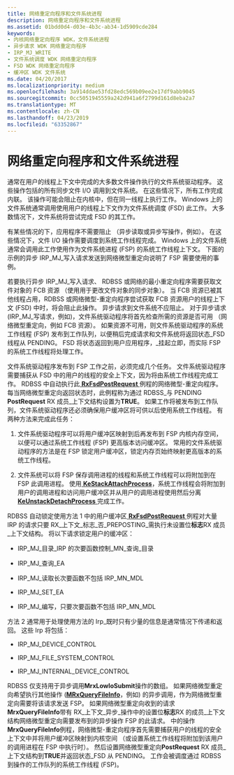 ```yaml
---
title: 网络重定向程序和文件系统进程
description: 网络重定向程序和文件系统进程
ms.assetid: 01bdd0d4-d03e-4b3c-ab34-1d5909cde284
keywords:
- 内核网络重定向程序 WDK，文件系统进程
- 异步请求 WDK 网络重定向程序
- IRP_MJ_WRITE
- 文件系统调度 WDK 网络重定向程序
- FSD WDK 网络重定向程序
- 缓冲区 WDK 文件系统
ms.date: 04/20/2017
ms.localizationpriority: medium
ms.openlocfilehash: 3a914ddae53fd28edc569b09ee2e17df9abb9045
ms.sourcegitcommit: 0cc5051945559a242d941a6f2799d161d8eba2a7
ms.translationtype: MT
ms.contentlocale: zh-CN
ms.lasthandoff: 04/23/2019
ms.locfileid: "63352867"
---
```

# <a name="network-redirectors-and-the-file-system-process"></a>网络重定向程序和文件系统进程


通常在用户的线程上下文中完成的大多数文件操作执行的文件系统驱动程序。 这些操作包括的所有同步文件 I/O 调用到文件系统。 在这些情况下，所有工作完成内联。 该操作可能会阻止在内核中，但在同一线程上执行工作。 Windows 上的文件系统通常调用使用用户的线程上下文作为文件系统调度 (FSD) 此工作。 大多数情况下，文件系统将尝试完成 FSD 的其工作。

有某些情况的下，应用程序不需要阻止 （异步读取或异步写操作，例如）。 在这些情况下，文件 I/O 操作需要调度到系统工作线程完成。 Windows 上的文件系统通常会调用此工作使用作为文件系统进程 (FSP) 的系统工作线程上下文。 下面的示例的异步 IRP\_MJ\_写入请求发送到网络微型重定向说明了 FSP 需要使用的事例。

若要执行异步 IRP\_MJ\_写入请求、 RDBSS 或网络的最小重定向程序需要获取文件对象的 FCB 资源 （使用用于更改文件对象的同步对象）。 当 FCB 资源已被其他线程占用，RDBSS 或网络微型-重定向程序尝试获取 FCB 资源用户的线程上下文 (FSD) 中时，将会阻止此操作。 异步请求到文件系统不应阻止。 对于异步请求 (IRP\_MJ\_写请求，例如)，文件系统驱动程序将首先检查所需的资源是否可用 （网络微型重定向，例如 FCB 资源）。 如果资源不可用，则文件系统驱动程序的系统工作线程 (FSP) 发布到工作队列，以便稍后完成请求和文件系统将返回状态\_FSD 线程从 PENDING。 FSD 将状态返回到用户应用程序，\_挂起立即，而实际 FSP 的系统工作线程将处理工作。

文件系统驱动程序发布到 FSP 工作之前，必须完成几个任务。 文件系统驱动程序需要捕获从 FSD 中的用户的线程的安全上下文，因为将由系统工作线程完成工作。 RDBSS 中自动执行此[ **RxFsdPostRequest** ](https://msdn.microsoft.com/library/windows/hardware/ff554472)例程的网络微型-重定向程序。 每当网络微型重定向返回状态时，此例程称为通过 RDBSS\_与 PENDING **PostRequest** RX 成员\_上下文结构设置为**TRUE**。 如果工作将被发布到工作队列，文件系统驱动程序还必须确保用户缓冲区将可供以后使用系统工作线程。 有两种方法来完成此任务：

1.  文件系统驱动程序可以将用户缓冲区映射到后再发布到 FSP 内核内存空间，以便可以通过系统工作线程 (FSP) 更高版本访问缓冲区。 常用的文件系统驱动程序的方法是在 FSP 锁定用户缓冲区，锁定内存页始终映射更高版本的系统工作线程。

2.  文件系统可以将 FSP 保存调用进程的线程和系统工作线程可以将附加到在 FSP 此调用进程。 使用[ **KeStackAttachProcess**](https://msdn.microsoft.com/library/windows/hardware/ff549659)，系统工作线程会将附加到用户的调用进程和访问用户缓冲区并从用户的调用进程使用然后分离[**KeUnstackDetachProcess** ](https://msdn.microsoft.com/library/windows/hardware/ff549677)完成工作。

RDBSS 自动锁定使用方法 1 中的用户缓冲区[ **RxFsdPostRequest** ](https://msdn.microsoft.com/library/windows/hardware/ff554472)例程对大量 IRP 的请求只要 RX\_上下文\_标志\_否\_PREPOSTING\_需执行未设置位**标志**RX 成员\_上下文结构。 将以下请求锁定用户的缓冲区：

-   IRP\_MJ\_目录\_IRP 的次要函数控制\_MN\_查询\_目录

-   IRP\_MJ\_查询\_EA

-   IRP\_MJ\_读取长次要函数不包括 IRP\_MN\_MDL

-   IRP\_MJ\_SET\_EA

-   IRP\_MJ\_编写，只要次要函数不包括 IRP\_MN\_MDL

方法 2 通常用于处理使用方法的 Irp\_既时只有少量的信息是通常情况下传递和返回。 这些 Irp 将包括：

-   IRP\_MJ\_DEVICE\_CONTROL

-   IRP\_MJ\_FILE\_SYSTEM\_CONTROL

-   IRP\_MJ\_INTERNAL\_DEVICE\_CONTROL

RDBSS 仅支持用于异步调用**MrxLowIoSubmit**操作的数组。 如果网络微型重定向希望执行其他操作 ([**MRxQueryFileInfo**](https://msdn.microsoft.com/library/windows/hardware/ff550770)，例如) 的异步调用，作为网络微型重定向需要将该请求发送 FSP。 如果网络微型重定向收到的请求**MrxQueryFileInfo**带有 RX\_上下文\_异步\_操作中的设置位**标志**RX 的成员\_上下文结构网络微型重定向需要发布到的异步操作 FSP 的此请求。 中的操作**MrxQueryFileInfo**例程，网络微型-重定向程序首先需要捕获用户的线程的安全上下文中并将用户缓冲区映射到内核空间 （或设置系统工作线程将附加到该用户的调用进程在 FSP 中执行时）。 然后设置网络微型重定向**PostRequest** RX 成员\_上下文结构到**TRUE**并返回状态\_FSD 从 PENDING。 工作会被调度通过 RDBSS 到操作的工作队列的系统工作线程 (FSP)。

 

 




